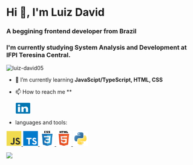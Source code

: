 <h1 align="left">Hi 👋, I'm Luiz David</h1>
<h3 align="left">A beggining frontend developer from Brazil</h3>
<h3 align="left">I'm currently studying System Analysis and Development at IFPI Teresina Central.</h3>
<p align="left"> <img src="https://komarev.com/ghpvc/?username=luiz-david05" alt="luiz-david05" /> </p>


- 🌱 I’m currently learning **JavaScipt/TypeScript, HTML, CSS**

- 📫 How to reach me **
    <p align="left"> <a href="https://www.linkedin.com/in/luiz-david-silva-gomes-88542026b/" target="_blank"><img align="center" src="https://raw.githubusercontent.com/devicons/devicon/master/icons/linkedin/linkedin-original.svg" alt="luiz david silva gomes" height="30" width="40" /></a> </p>

- languages and tools: 
<p align="left"> </a> <a href="https://developer.mozilla.org/en-US/docs/Web/JavaScript" target="_blank" rel="noreferrer"> <img src="https://raw.githubusercontent.com/devicons/devicon/master/icons/javascript/javascript-original.svg" alt="javascript" width="40" height="40"/> <a href="https://www.typescriptlang.org" target="_blank" rel="noreferrer">
  <img src="https://raw.githubusercontent.com/devicons/devicon/master/icons/typescript/typescript-original.svg" alt="typescript" width="40" height="40"/>
</a> <a href="https://www.w3schools.com/css/" target="_blank" rel="noreferrer"> <img src="https://raw.githubusercontent.com/devicons/devicon/master/icons/css3/css3-original-wordmark.svg" alt="css3" width="40" height="40"/> </a> <a href="https://www.w3.org/html/" target="_blank" rel="noreferrer"> <img src="https://raw.githubusercontent.com/devicons/devicon/master/icons/html5/html5-original-wordmark.svg" alt="html5" width="40" height="40"/> </a> </a> <a href="https://www.python.org" target="_blank" rel="noreferrer"> <img src="https://raw.githubusercontent.com/devicons/devicon/master/icons/python/python-original.svg" alt="python" width="40" height="40"/> </a> </p>

<picture>
  <source
    srcset="https://github-readme-stats.vercel.app/api?username=anuraghazra&show_icons=true&theme=tokyonight"
    media="(prefers-color-scheme: dark)"
  />
  <source
    srcset="https://github-readme-stats.vercel.app/api?username=anuraghazra&show_icons=true"
    media="(prefers-color-scheme: light), (prefers-color-scheme: no-preference)"
  />
  <img src="https://github-readme-stats.vercel.app/api?username=anuraghazra&show_icons=true" />
</picture>